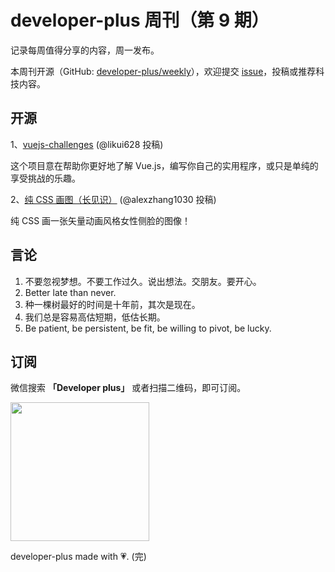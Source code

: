 # developer-plus 周刊（第 9 期）

记录每周值得分享的内容，周一发布。

本周刊开源（GitHub: [developer-plus/weekly](https://github.com/developer-plus/weekly)），欢迎提交 [issue](https://github.com/developer-plus/weekly/issues/new/choose)，投稿或推荐科技内容。

## 开源

1、[vuejs-challenges](https://github.com/webfansplz/vuejs-challenges) (@likui628 投稿)

这个项目意在帮助你更好地了解 Vue.js，编写你自己的实用程序，或只是单纯的享受挑战的乐趣。

2、[纯 CSS 画图（长见识）](https://codepen.io/AsyrafHussin/pen/LYdPOoG) (@alexzhang1030 投稿)

纯 CSS 画一张矢量动画风格女性侧脸的图像！

## 言论

1. 不要忽视梦想。不要工作过久。说出想法。交朋友。要开心。
2. Better late than never.
3. 种一棵树最好的时间是十年前，其次是现在。
4. 我们总是容易高估短期，低估长期。
5. Be patient, be persistent, be fit, be willing to pivot, be lucky.

## 订阅

微信搜索 **「Developer plus」** 或者扫描二维码，即可订阅。

<img src='https://oss.hongbusi.com/qrcode.jpg' width='222' />

developer-plus made with 💗. (完)

